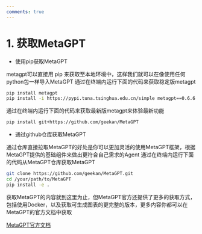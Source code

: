 ```yaml
---
comments: true
---
```


# 1. 获取MetaGPT

- 使用pip获取MetaGPT  

metagpt可以直接用 pip 来获取至本地环境中，这样我们就可以在像使用任何python包一样导入MetaGPT
通过在终端内运行下面的代码来获取稳定版metagpt

```bash
pip install metagpt
pip install -i https://pypi.tuna.tsinghua.edu.cn/simple metagpt==0.6.6（推荐）
```

通过在终端内运行下面的代码来获取最新版metagpt来体验最新功能

```bash
pip install git+https://github.com/geekan/MetaGPT
```

- 通过github仓库获取MetaGPT

通过仓库直接拉取MetaGPT的好处是你可以更加灵活的使用MetaGPT框架，根据MetaGPT提供的基础组件来做出更符合自己需求的Agent
通过在终端内运行下面的代码从MetaGPT仓库获取MetaGPT

```bash
git clone https://github.com/geekan/MetaGPT.git
cd /your/path/to/MetaGPT
pip install -e .
```

获取MetaGPT的内容就到这里为止，但MetaGPT官方还提供了更多的获取方式，包括使用Docker，以及获取可生成图表的更完整的版本，更多内容你都可以在MetaGPT的官方文档中获取

[MetaGPT官方文档](https://docs.deepwisdom.ai/zhcn/guide/get_started/installation.html#%E5%AE%89%E8%A3%85%E5%85%A8%E9%83%A8%E5%8A%9F%E8%83%BD)